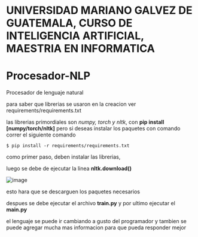 # UNIVERSIDAD MARIANO GALVEZ DE GUATEMALA, CURSO DE INTELIGENCIA ARTIFICIAL, MAESTRIA EN INFORMATICA

# Procesador-NLP
Procesador de lenguaje natural

para saber que librerias se usaron en la creacion ver requirements/requirements.txt

las librerias primordiales son *numpy, torch y nltk*, con **pip install [numpy/torch/nltk]**
pero si deseas instalar los paquetes con comando correr el siguiente comando

    $ pip install -r requirements/requirements.txt


como primer paso, deben instalar las librerias,

luego se debe de ejecutar la linea **nltk.download()**

![image](https://user-images.githubusercontent.com/38637180/113091853-0dfbb680-91aa-11eb-828f-0429e8bf4eb2.png)

 esto hara que se descarguen los paquetes necesarios

despues se debe ejecutar el archivo **train.py** y por ultimo ejecutar el **main.py**

el lenguaje se puede ir cambiando a gusto del programador y tambien se puede agregar mucha mas informacion para que pueda responder mejor
